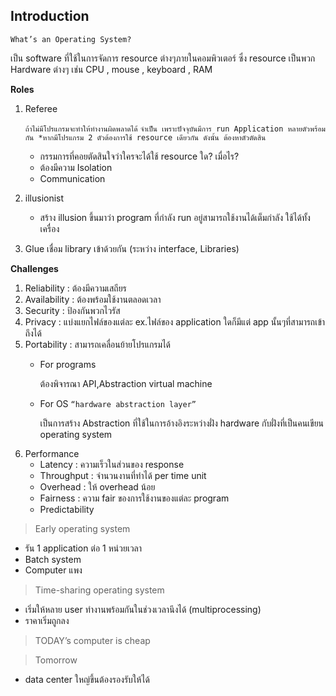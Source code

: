 ## Introduction

```
What’s an Operating System?
```

เป็น software ที่ใช้ในการจัดการ resource ต่างๆภายในคอมพิวเตอร์ ซึ่ง resource เป็นพวก Hardware ต่างๆ เช่น CPU , mouse , keyboard , RAM

**Roles**

1. Referee

	``` ถ้าไม่มีโปรแกรมจะทำให้ทำงานผิดพลาดได้ ```
	``` จำเป็น เพราะปัจจุบันมีการ run Application หลายตัวพร้อมกัน *หากมีโปรแกรม 2 ตัวต้องการใช้ resource เดียวกัน ดังนั้น ต้องหาตัวตัดสิน ```
	
    - กรรมการที่คอยตัดสินใจว่าใครจะได้ใช้ resource ใด? เมื่อไร?
    - ต้องมีความ Isolation
    - Communication
2. illusionist
    - สร้าง illusion ขึ้นมาว่า program ที่กำลัง run อยู่สามารถใช้งานได้เต็มกำลัง ใช้ได้ทั้งเครื่อง
3. Glue เชื่อม library เข้าด้วยกัน (ระหว่าง interface, Libraries)

**Challenges**

1.	Reliability : ต้องมีความเสถียร
2.	Availability : ต้องพร้อมใช้งานตลอดเวลา
3.	Security : ป้องกันพวกไวรัส
4.	Privacy : แบ่งแยกไฟล์ของแต่ละ ex.ไฟล์ของ application ใดก็มีแต่ app นั้นๆที่สามารถเข้าถึงได้
5.	Portability : สามารถเคลื่อนย้ายโปรแกรมได้
    - For programs
    
       ต้องพิจารณา API,Abstraction virtual machine
    - For OS    ``` “hardware abstraction layer” ```
    
       เป็นการสร้าง Abstraction ที่ใช้ในการอ้างอิงระหว่างฝั่ง hardware กับฝั่งที่เป็นคนเขียน operating system
6.	Performance
    - Latency : ความเร็วในส่วนของ response
    - Throughput : จำนวนงานที่ทำได้ per time unit
    - Overhead : ให้ overhead น้อย
    - Fairness : ความ fair ของการใช้งานของแต่ละ program
    - Predictability

> Early operating system
- รัน 1 application ต่อ 1 หน่วยเวลา
- Batch system
- Computer แพง

> Time-sharing operating system
- เริ่มให้หลาย user ทำงานพร้อมกันในช่วงเวลานึงได้ (multiprocessing)
- ราคาเริ่มถูกลง

> TODAY’s computer is cheap

> Tomorrow
- data center ใหญ่ขึ้นต้องรองรับให้ได้
